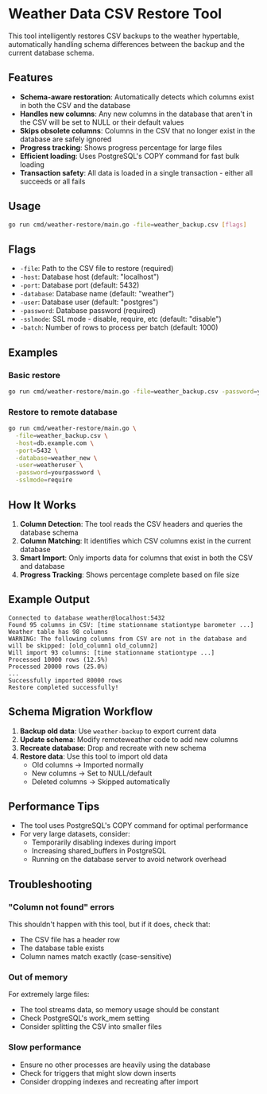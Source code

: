 # Weather Data CSV Restore Tool

This tool intelligently restores CSV backups to the weather hypertable, automatically handling schema differences between the backup and the current database schema.

## Features

- **Schema-aware restoration**: Automatically detects which columns exist in both the CSV and the database
- **Handles new columns**: Any new columns in the database that aren't in the CSV will be set to NULL or their default values
- **Skips obsolete columns**: Columns in the CSV that no longer exist in the database are safely ignored
- **Progress tracking**: Shows progress percentage for large files
- **Efficient loading**: Uses PostgreSQL's COPY command for fast bulk loading
- **Transaction safety**: All data is loaded in a single transaction - either all succeeds or all fails

## Usage

```bash
go run cmd/weather-restore/main.go -file=weather_backup.csv [flags]
```

## Flags

- `-file`: Path to the CSV file to restore (required)
- `-host`: Database host (default: "localhost")
- `-port`: Database port (default: 5432)
- `-database`: Database name (default: "weather")
- `-user`: Database user (default: "postgres")
- `-password`: Database password (required)
- `-sslmode`: SSL mode - disable, require, etc (default: "disable")
- `-batch`: Number of rows to process per batch (default: 1000)

## Examples

### Basic restore
```bash
go run cmd/weather-restore/main.go -file=weather_backup.csv -password=yourpassword
```

### Restore to remote database
```bash
go run cmd/weather-restore/main.go \
  -file=weather_backup.csv \
  -host=db.example.com \
  -port=5432 \
  -database=weather_new \
  -user=weatheruser \
  -password=yourpassword \
  -sslmode=require
```

## How It Works

1. **Column Detection**: The tool reads the CSV headers and queries the database schema
2. **Column Matching**: It identifies which CSV columns exist in the current database
3. **Smart Import**: Only imports data for columns that exist in both the CSV and database
4. **Progress Tracking**: Shows percentage complete based on file size

## Example Output

```
Connected to database weather@localhost:5432
Found 95 columns in CSV: [time stationname stationtype barometer ...]
Weather table has 98 columns
WARNING: The following columns from CSV are not in the database and will be skipped: [old_column1 old_column2]
Will import 93 columns: [time stationname stationtype ...]
Processed 10000 rows (12.5%)
Processed 20000 rows (25.0%)
...
Successfully imported 80000 rows
Restore completed successfully!
```

## Schema Migration Workflow

1. **Backup old data**: Use `weather-backup` to export current data
2. **Update schema**: Modify remoteweather code to add new columns
3. **Recreate database**: Drop and recreate with new schema
4. **Restore data**: Use this tool to import old data
   - Old columns → Imported normally
   - New columns → Set to NULL/default
   - Deleted columns → Skipped automatically

## Performance Tips

- The tool uses PostgreSQL's COPY command for optimal performance
- For very large datasets, consider:
  - Temporarily disabling indexes during import
  - Increasing shared_buffers in PostgreSQL
  - Running on the database server to avoid network overhead

## Troubleshooting

### "Column not found" errors
This shouldn't happen with this tool, but if it does, check that:
- The CSV file has a header row
- The database table exists
- Column names match exactly (case-sensitive)

### Out of memory
For extremely large files:
- The tool streams data, so memory usage should be constant
- Check PostgreSQL's work_mem setting
- Consider splitting the CSV into smaller files

### Slow performance
- Ensure no other processes are heavily using the database
- Check for triggers that might slow down inserts
- Consider dropping indexes and recreating after import